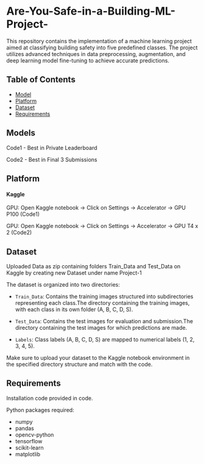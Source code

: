 # Are-You-Safe-in-a-Building-ML-Project-
This repository contains the implementation of a machine learning project aimed at classifying building safety into five predefined classes. The project utilizes advanced techniques in data preprocessing, augmentation, and deep learning model fine-tuning to achieve accurate predictions.


## Table of Contents
- [Model](#Models)
- [Platform](#Platform)
- [Dataset](#dataset)
- [Requirements](#requirements)

## Models

Code1 - Best in Private Leaderboard

Code2 - Best in Final 3 Submissions

## Platform 
#### Kaggle

GPU: Open Kaggle notebook -> Click on Settings -> Accelerator -> GPU P100 (Code1)

GPU: Open Kaggle notebook -> Click on Settings -> Accelerator -> GPU T4 x 2 (Code2)

## Dataset
Uploaded Data as zip containing folders Train_Data and Test_Data on Kaggle by creating new Dataset under name Project-1

The dataset is organized into two directories:
- `Train_Data`: Contains the training images structured into subdirectories representing each class.The directory containing the training images, with each class in its own folder (A, B, C, D, S). 

- `Test_Data`: Contains the test images for evaluation and submission.The directory containing the test images for which predictions are made.
- `Labels`: Class labels (A, B, C, D, S) are mapped to numerical labels (1, 2, 3, 4, 5).

Make sure to upload your dataset to the Kaggle notebook environment in the specified directory structure and match with the code.

## Requirements
Installation code provided in code.

Python packages required:

- numpy
- pandas
- opencv-python
- tensorflow
- scikit-learn
- matplotlib
